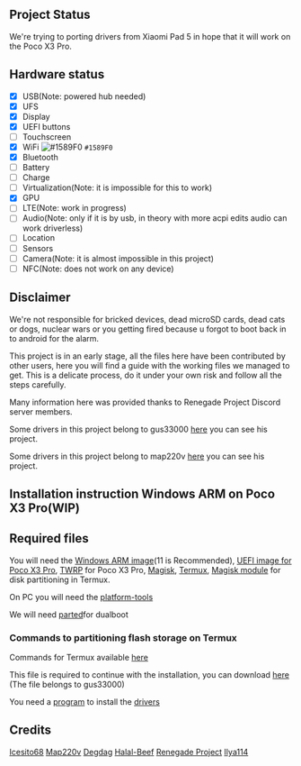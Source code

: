 ## Project Status

We're trying to porting drivers from Xiaomi Pad 5 in hope that it will work on the Poco X3 Pro.

## Hardware status
- [x] USB(Note: powered hub needed)
- [x] UFS
- [x] Display
- [x] UEFI buttons
- [ ] Touchscreen
- [x] WiFi ![#1589F0](https://via.placeholder.com/1200x60/0d1117/ee4036?text=i%20have%20random%20reboots,%20maybe%20it%27s%20the%20wifi%27s%20fault,%20but%20i%27m%20not%20sure) `#1589F0`
- [x] Bluetooth
- [ ] Battery
- [ ] Charge
- [ ] Virtualization(Note: it is impossible for this to work)
- [x] GPU
- [ ] LTE(Note: work in progress)
- [ ] Audio(Note: only if it is by usb, in theory with more acpi edits audio can work driverless)
- [ ] Location
- [ ] Sensors
- [ ] Camera(Note: it is almost impossible in this project)
- [ ] NFC(Note: does not work on any device)

## Disclaimer

We're not responsible for bricked devices, dead microSD cards, dead cats or dogs, nuclear wars or you getting fired because u forgot to boot back in to android for the alarm.

This project is in an early stage, all the files here have been contributed by other users, here you will find a guide with the working files we managed to get. This is a delicate process, do it under your own risk and follow all the steps carefully.


Many information here was provided thanks to Renegade Project Discord server members.

Some drivers in this project belong to gus33000 [here](https://github.com/WOA-Project/SurfaceDuo-Drivers) you can see his project.

Some drivers in this project belong to map220v [here](https://github.com/map220v/MiPad5-Drivers) you can see his project.

## Installation instruction Windows ARM on Poco X3 Pro(WIP)

## Required files

You will need the [Windows ARM image](https://uupdump.net/)(11 is Recommended), [UEFI image for Poco X3 Pro](https://github.com/Icesito68/Port-Windows-11-Poco-X3-pro/tree/main/Uefi), [TWRP](https://twrp.me/xiaomi/xiaomipocox3pro.html) for Poco X3 Pro, [Magisk](https://github.com/topjohnwu/Magisk), [Termux](https://f-droid.org/en/packages/com.termux/), [Magisk module](https://github.com/evdenis/disk) for disk partitioning in Termux.

On PC you will need the [platform-tools](https://developer.android.com/studio/releases/platform-tools)

We will need [parted](https://drive.google.com/file/d/1e8kDC2fylkvJuHimlViHOuHyk8xljr6p/view)for dualboot

### Commands to partitioning flash storage on Termux

Commands for Termux available [here](https://github.com/Icesito68/Port-Windows-11-Poco-X3-pro/tree/main/commands/termux)

This file is required to continue with the installation, you can download [here](https://www.mediafire.com/file/bvibrl34nawl2wg/msc.sh/file) (The file belongs to gus33000)

You need a [program](https://github.com/WOA-Project/DriverUpdater/releases/) to install the [drivers](https://github.com/halal-beef/Vayu-Drivers)

## Credits

[Icesito68](https://github.com/Icesito68)
[Map220v](https://github.com/map220v)
[Degdag](https://github.com/degdag)
[Halal-Beef](https://github.com/halal-beef)
[Renegade Project](https://github.com/edk2-porting)
[Ilya114](https://github.com/wormstest)
